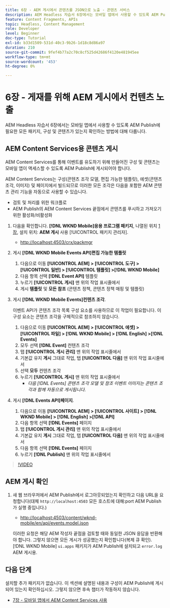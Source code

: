 ```yaml
---
title: 6장 - AEM 게시에서 콘텐츠를 JSON으로 노출 - 콘텐츠 서비스
description: AEM Headless 자습서 6장에서는 모바일 앱에서 사용할 수 있도록 AEM Publish에 필요한 모든 패키지, 구성 및 콘텐츠가 있는지 확인하는 방법에 대해 다룹니다.
feature: Content Fragments, APIs
topic: Headless, Content Management
role: Developer
level: Beginner
doc-type: Tutorial
exl-id: b33d1509-531d-40c3-9b26-1d18c8d86a97
duration: 210
source-git-commit: 9fef4b77a2c70c8cf525d42686f4120e481945ee
workflow-type: tm+mt
source-wordcount: '453'
ht-degree: 0%

---
```


# 6장 - 게재를 위해 AEM 게시에서 컨텐츠 노출

AEM Headless 자습서 6장에서는 모바일 앱에서 사용할 수 있도록 AEM Publish에 필요한 모든 패키지, 구성 및 콘텐츠가 있는지 확인하는 방법에 대해 다룹니다.

## AEM Content Services용 콘텐츠 게시

AEM Content Services를 통해 이벤트를 유도하기 위해 만들어진 구성 및 콘텐츠는 모바일 앱이 액세스할 수 있도록 AEM Publish에 게시되어야 합니다.

AEM Content Services는 구성(콘텐츠 조각 모델, 편집 가능한 템플릿), 에셋(콘텐츠 조각, 이미지) 및 페이지에서 빌드되므로 이러한 모든 조각은 다음을 포함한 AEM 콘텐츠 관리 기능을 자동으로 사용할 수 있습니다.

* 검토 및 처리를 위한 워크플로
* AEM Publish의 AEM Content Services 끝점에서 콘텐츠를 푸시하고 가져오기 위한 활성화/비활성화

1. 다음을 확인합니다. **[!DNL WKND Mobile]응용 프로그램 패키지**, 나열된 위치 [1장](./chapter-1.md#wknd-mobile-application-packages), 설치 위치: **AEM 게시** 사용 [!UICONTROL 패키지 관리자].
   * [http://localhost:4503/crx/packmgr](http://localhost:4503/crx/packmgr)

1. 게시 **[!DNL WKND Mobile Events API]편집 가능한 템플릿**
   1. 다음으로 이동 **[!UICONTROL AEM] > [!UICONTROL 도구] > [!UICONTROL 일반] > [!UICONTROL 템플릿] >[!DNL WKND Mobile]**
   1. 다음 항목 선택 **[!DNL Event API]** 템플릿
   1. 누르기 **[!UICONTROL 게시]** 맨 위의 작업 표시줄에서
   1. 게시 **템플릿** 및 **모든 참조** (콘텐츠 정책, 콘텐츠 정책 매핑 및 템플릿)

1. 게시 **[!DNL WKND Mobile Events]컨텐츠 조각**.

   이벤트 API가 콘텐츠 조각 목록 구성 요소를 사용하므로 이 작업이 필요합니다. 이 구성 요소는 콘텐츠 조각을 구체적으로 참조하지 않습니다.

   1. 다음으로 이동 **[!UICONTROL AEM] > [!UICONTROL 에셋] > [!UICONTROL 파일] > [!DNL WKND Mobile] > [!DNL English] >[!DNL Events]**
   1. 모두 선택 **[!DNL Event]** 컨텐츠 조각
   1. 탭 **[!UICONTROL 게시 관리]** 맨 위의 작업 표시줄에서
   1. 기본값 유지 **게시** 그대로 작업, 탭 **[!UICONTROL 다음]** 맨 위의 작업 표시줄에서
   1. 선택 **모두** 컨텐츠 조각
   1. 누르기 **[!UICONTROL 게시]** 맨 위의 작업 표시줄에서
      * *다음 [!DNL Events] 콘텐츠 조각 모델 및 참조 이벤트 이미지는 콘텐츠 조각과 함께 자동으로 게시됩니다.*

1. 게시 **[!DNL Events API]페이지**.
   1. 다음으로 이동 **[!UICONTROL AEM] > [!UICONTROL 사이트] > [!DNL WKND Mobile] > [!DNL English] >[!DNL API]**
   1. 다음 항목 선택 **[!DNL Events]** 페이지
   1. 탭 **[!UICONTROL 게시 관리]** 맨 위의 작업 표시줄에서
   1. 기본값 유지 **게시** 그대로 작업, 탭 **[!UICONTROL 다음]** 맨 위의 작업 표시줄에서
   1. 다음 항목 선택 **[!DNL Events]** 페이지
   1. 누르기 **[!DNL Publish]** 맨 위의 작업 표시줄에서

>[!VIDEO](https://video.tv.adobe.com/v/28343?quality=12&learn=on)

## AEM 게시 확인

1. 새 웹 브라우저에서 AEM Publish에서 로그아웃되었는지 확인하고 다음 URL을 요청합니다(대체 `http://localhost:4503` 모든 호스트에 대해:port AEM Publish가 실행 중입니다.)

   * [http://localhost:4503/content/wknd-mobile/en/api/events.model.json](http://localhost:4503/content/wknd-mobile/en/api/events.model.tidy.json)

   이러한 요청은 해당 AEM 작성자 끝점을 검토할 때와 동일한 JSON 응답을 반환해야 합니다. 그렇지 않으면 모든 게시가 성공했는지 확인합니다(복제 큐 확인). [!DNL WKND Mobile] `ui.apps` 패키지가 AEM Publish에 설치되고 `error.log` AEM 게시용.

## 다음 단계

설치할 추가 패키지가 없습니다. 이 섹션에 설명된 내용과 구성이 AEM Publish에 게시되어 있는지 확인하십시오. 그렇지 않으면 후속 챕터가 작동하지 않습니다.

* [7장 - 모바일 앱에서 AEM Content Services 사용](./chapter-7.md)
